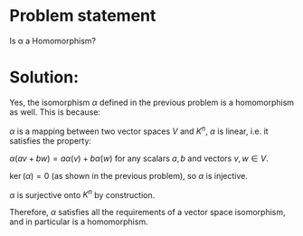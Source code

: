 # Problem statement
Is α a Homomorphism?

# Solution: 

Yes, the isomorphism $\alpha$ defined in the previous problem is a homomorphism as well. This is because:

$\alpha$ is a mapping between two vector spaces $V$ and $K^n$,
$\alpha$ is linear, i.e. it satisfies the property:

$\alpha(av + bw) = a\alpha(v) + b\alpha(w)$
for any scalars $a,b$ and vectors $v,w \in V$.

$\ker(\alpha) = {0}$ (as shown in the previous problem), so $\alpha$ is injective.

$\alpha$ is surjective onto $K^n$ by construction.

Therefore, $\alpha$ satisfies all the requirements of a vector space isomorphism, and in particular is a homomorphism.
